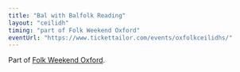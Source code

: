 ```yaml
---
title: "Bal with Balfolk Reading"
layout: "ceilidh"
timing: "part of Folk Weekend Oxford"
eventUrl: "https://www.tickettailor.com/events/oxfolkceilidhs/"
---
```


Part of [Folk Weekend Oxford](https://www.folkweekendoxford.co.uk/).
